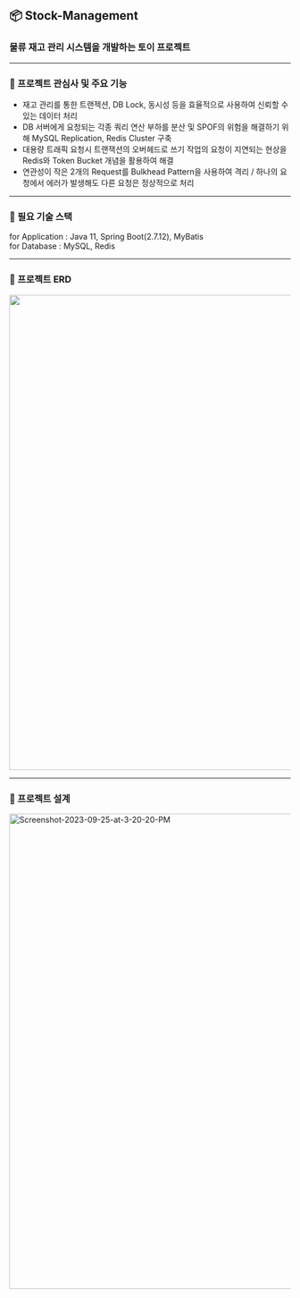 ## 📦 Stock-Management

### 물류 재고 관리 시스템을 개발하는 토이 프로젝트

--------

### 🌱 프로젝트 관심사 및 주요 기능

- 재고 관리를 통한 트랜젝션, DB Lock, 동시성 등을 효율적으로 사용하여 신뢰할 수 있는 데이터 처리
- DB 서버에게 요청되는 각종 쿼리 연산 부하를 분산 및 SPOF의 위험을 해결하기 위해 MySQL Replication, Redis Cluster 구축
- 대용량 트래픽 요청시 트랜잭션의 오버헤드로 쓰기 작업의 요청이 지연되는 현상을 Redis와 Token Bucket 개념을 활용하여 해결
- 연관성이 작은 2개의 Request를 Bulkhead Pattern을 사용하여 격리 / 하나의 요청에서 에러가 발생해도 다른 요청은 정상적으로 처리

---------


### 🌱 필요 기술 스택

for Application : Java 11, Spring Boot(2.7.12), MyBatis
<br />
for Database : MySQL, Redis

---------

### 🌱 프로젝트 ERD

<img src="https://i.ibb.co/Lhd2Sbv/stock-management-modeling.png" width="850" />

----------

### 🌱 프로젝트 설계

<img src="https://i.ibb.co/kxzbbFy/Screenshot-2023-09-25-at-3-20-20-PM.png" alt="Screenshot-2023-09-25-at-3-20-20-PM" width="850" />
